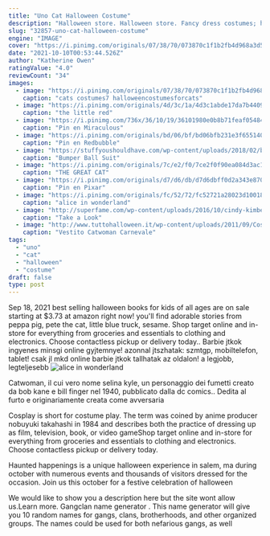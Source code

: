 ```yaml
---
title: "Uno Cat Halloween Costume"
description: "Halloween store. Halloween store. Fancy dress costumes; halloween contact lenses; halloween accessories; props; inflatables; halloween cosmetics; halloween hair dye; halloween gifts;"
slug: "32857-uno-cat-halloween-costume"
engine: "IMAGE"
cover: "https://i.pinimg.com/originals/07/38/70/073870c1f1b2fb4d968a3d5499d555a0.jpg"
date: "2021-10-10T00:53:44.526Z"
author: "Katherine Owen"
ratingValue: "4.0"
reviewCount: "34"
images:
  - image: "https://i.pinimg.com/originals/07/38/70/073870c1f1b2fb4d968a3d5499d555a0.jpg"
    caption: "cats costumes7 halloweencostumesforcats"
  - image: "https://i.pinimg.com/originals/4d/3c/1a/4d3c1abde17da7b440914090bae70a0d.jpg"
    caption: "the little red"
  - image: "https://i.pinimg.com/736x/36/10/19/36101980e0b8b71feaf0548411d180d7.jpg"
    caption: "Pin en Miraculous"
  - image: "https://i.pinimg.com/originals/bd/06/bf/bd06bfb231e3f65514076a56b79bc758.jpg"
    caption: "Pin en Redbubble"
  - image: "https://stuffyoushouldhave.com/wp-content/uploads/2018/02/bumper-balls.jpg"
    caption: "Bumper Ball Suit"
  - image: "https://i.pinimg.com/originals/7c/e2/f0/7ce2f0f90ea084d3ac1e01838d3412d6.jpg"
    caption: "THE GREAT CAT"
  - image: "https://i.pinimg.com/originals/d7/d6/db/d7d6dbff0d2a343e8704057d852649d1.png"
    caption: "Pin en Pixar"
  - image: "https://i.pinimg.com/originals/fc/52/72/fc52721a28023d10018f460b33528d4a.jpg"
    caption: "alice in wonderland"
  - image: "http://superfame.com/wp-content/uploads/2016/10/cindy-kimberly.jpg"
    caption: "Take a Look"
  - image: "http://www.tuttohalloween.it/wp-content/uploads/2011/09/Costume-Gatta-Nera-Black-Cat.jpg"
    caption: "Vestito Catwoman Carnevale"
tags:
  - "uno"
  - "cat"
  - "halloween"
  - "costume"
draft: false
type: post
---
```


Sep 18, 2021 best selling halloween books for kids of all ages are on sale starting at $3.73 at amazon right now! you'll find adorable stories from peppa pig, pete the cat, little blue truck, sesame. Shop target online and in-store for everything from groceries and essentials to clothing and electronics. Choose contactless pickup or delivery today.. Barbie jtkok ingyenes minsgi online gyjtemnye! azonnal jtszhatak: szmtgp, mobiltelefon, tablet! csak jl mkd online barbie jtkok tallhatak az oldalon! a legjobb, legteljesebb
![alice in wonderland](https://i.pinimg.com/originals/fc/52/72/fc52721a28023d10018f460b33528d4a.jpg "alice in wonderland")

Catwoman, il cui vero nome  selina kyle,  un personaggio dei fumetti creato da bob kane e bill finger nel 1940, pubblicato dalla dc comics.. Dedita al furto e originariamente creata come avversaria
<!--inArticleAds-->

<!--galleryOne-->

Cosplay is short for costume play. The term was coined by anime producer nobuyuki takahashi in 1984 and describes both the practice of dressing up as film, television, book, or video gameShop target online and in-store for everything from groceries and essentials to clothing and electronics. Choose contactless pickup or delivery today.
<!--inArticleAds-->

<!--galleryTwo-->

Haunted happenings is a unique halloween experience in salem, ma during october with numerous events and thousands of visitors dressed for the occasion. Join us this october for a festive celebration of halloween
<!--galleryThree-->

We would like to show you a description here but the site wont allow us.Learn more. Gangclan name generator . This name generator will give you 10 random names for gangs, clans, brotherhoods, and other organized groups. The names could be used for both nefarious gangs, as well